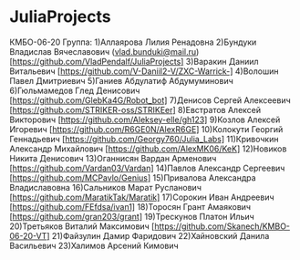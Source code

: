 # JuliaProjects
КМБО-06-20
Группа:
1)Аллаярова Лилия Ренадовна
2)Бундуки Владислав Вячеславович (vlad.bunduki@mail.ru) [https://github.com/VladPendalf/JuliaProjects]
3)Варакин Даниил Витальевич [https://github.com/V-Daniil2-V/ZXC-Warrick-]
4)Волошин Павел Дмитриевич
5)Ганиев Абдулатиф Абдумуминович
6)Гюльмамедов Глед Денисович [https://github.com/GlebKa4G/Robot_bot]
7)Денисов Сергей Алексеевич [https://github.com/STRIKER-oss/STRIKEer]
8)Евстратов Алексей Викторович [https://github.com/Aleksey-elle/gh123]
9)Козлов Алексей Игоревич [https://github.com/R6GE0N/AlexR6GE]
10)Колокути Георгий Геннадьевич [https://github.com/Georgy760/Julia_Labs]
11)Кривочкин Александр Михайлович [https://github.com/AlexMK06/KeK]
12)Новиков Никита Денисович
13)Оганнисян Вардан Арменович [https://github.com/Vardan03/Vardan]
14)Павлов Александр Сергеевич [https://github.com/MCPavlo/Genius]
15)Привалова Александра Владиславовна
16)Сальников Марат Русланович [https://github.com/MaratikTak/Maratik]
17)Сорокин Иван Андреевич [https://github.com/FEfdsa/ivan1]
18)Торосян Грант Амаякович [https://github.com/gran203/grant]
19)Трескунов Платон Ильич
20)Третьяков Виталий Максимович [https://github.com/Skanech/KMBO-06-20-VT]
21)Файзулин Дамир Фаридович
22)Хайновский Данила Васильевич
23)Халимов Арсений Кимович
